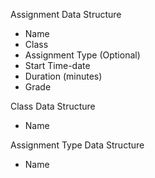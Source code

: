 Assignment Data Structure
- Name
- Class
- Assignment Type (Optional)
- Start Time-date
- Duration (minutes)
- Grade

Class Data Structure
- Name

Assignment Type Data Structure
- Name

